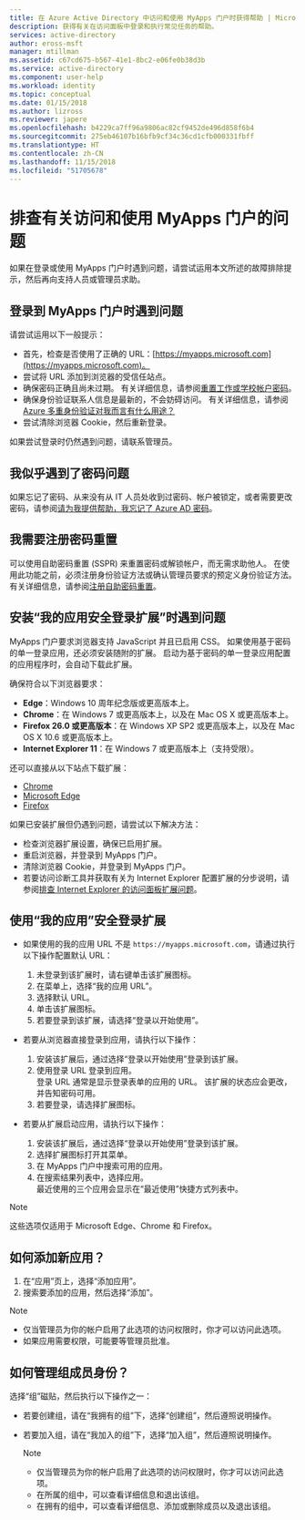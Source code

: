 ```yaml
---
title: 在 Azure Active Directory 中访问和使用 MyApps 门户时获得帮助 | Microsoft Docs
description: 获得有关在访问面板中登录和执行常见任务的帮助。
services: active-directory
author: eross-msft
manager: mtillman
ms.assetid: c67cd675-b567-41e1-8bc2-e06fe0b38d3b
ms.service: active-directory
ms.component: user-help
ms.workload: identity
ms.topic: conceptual
ms.date: 01/15/2018
ms.author: lizross
ms.reviewer: japere
ms.openlocfilehash: b4229ca7ff96a9806ac82cf9452de496d858f6b4
ms.sourcegitcommit: 275eb46107b16bfb9cf34c36cd1cfb000331fbff
ms.translationtype: HT
ms.contentlocale: zh-CN
ms.lasthandoff: 11/15/2018
ms.locfileid: "51705678"
---
```

# <a name="troubleshoot-issues-with-accessing-and-using-the-myapps-portal"></a>排查有关访问和使用 MyApps 门户的问题

如果在登录或使用 MyApps 门户时遇到问题，请尝试运用本文所述的故障排除提示，然后再向支持人员或管理员求助。

## <a name="i-am-having-trouble-signing-into-the-myapps-portal"></a>登录到 MyApps 门户时遇到问题

请尝试运用以下一般提示：

- 首先，检查是否使用了正确的 URL：[https://myapps.microsoft.com](https://myapps.microsoft.com)。
- 尝试将 URL 添加到浏览器的受信任站点。
- 确保密码正确且尚未过期。 有关详细信息，请参阅[重置工作或学校帐户密码](active-directory-passwords-update-your-own-password.md)。
- 确保身份验证联系人信息是最新的，不会妨碍访问。 有关详细信息，请参阅 [Azure 多重身份验证对我而言有什么用途？](https://docs.microsoft.com/azure/multi-factor-authentication/end-user/multi-factor-authentication-end-user)
- 尝试清除浏览器 Cookie，然后重新登录。

如果尝试登录时仍然遇到问题，请联系管理员。

## <a name="i-seem-to-be-having-password-issues"></a>我似乎遇到了密码问题

如果忘记了密码、从来没有从 IT 人员处收到过密码、帐户被锁定，或者需要更改密码，请参阅[请为我提供帮助，我忘记了 Azure AD 密码](active-directory-passwords-update-your-own-password.md)。

## <a name="i-need-to-register-for-password-reset"></a>我需要注册密码重置

可以使用自助密码重置 (SSPR) 来重置密码或解锁帐户，而无需求助他人。 在使用此功能之前，必须注册身份验证方法或确认管理员要求的预定义身份验证方法。 有关详细信息，请参阅[注册自助密码重置](active-directory-passwords-reset-register.md)。

## <a name="i-am-having-trouble-installing-the-my-apps-secure-sign-in-extension"></a>安装“我的应用安全登录扩展”时遇到问题

MyApps 门户要求浏览器支持 JavaScript 并且已启用 CSS。 如果使用基于密码的单一登录应用，还必须安装随附的扩展。 启动为基于密码的单一登录应用配置的应用程序时，会自动下载此扩展。

确保符合以下浏览器要求：

- **Edge**：Windows 10 周年纪念版或更高版本上。
- **Chrome**：在 Windows 7 或更高版本上，以及在 Mac OS X 或更高版本上。
- **Firefox 26.0 或更高版本**：在 Windows XP SP2 或更高版本上，以及在 Mac OS X 10.6 或更高版本上。
- **Internet Explorer 11**：在 Windows 7 或更高版本上（支持受限）。

还可以直接从以下站点下载扩展：

- [Chrome](https://go.microsoft.com/fwlink/?linkid=866367)
- [Microsoft Edge](https://go.microsoft.com/fwlink/?linkid=845176)
- [Firefox](https://go.microsoft.com/fwlink/?linkid=866366)

如果已安装扩展但仍遇到问题，请尝试以下解决方法：

- 检查浏览器扩展设置，确保已启用扩展。
- 重启浏览器，并登录到 MyApps 门户。
- 清除浏览器 Cookie，并登录到 MyApps 门户。
- 若要访问诊断工具并获取有关为 Internet Explorer 配置扩展的分步说明，请参阅[排查 Internet Explorer 的访问面板扩展问题](https://docs.microsoft.com/azure/active-directory/active-directory-saas-ie-troubleshooting)。

## <a name="use-the-my-apps-secure-sign-in-extension"></a>使用“我的应用”安全登录扩展
* 如果使用的我的应用 URL 不是 `https://myapps.microsoft.com`，请通过执行以下操作配置默认 URL：
   1. 未登录到该扩展时，请右键单击该扩展图标。
   2. 在菜单上，选择“我的应用 URL”。
   3. 选择默认 URL。
   4. 单击该扩展图标。
   5. 若要登录到该扩展，请选择“登录以开始使用”。

* 若要从浏览器直接登录到应用，请执行以下操作：
   1. 安装该扩展后，通过选择“登录以开始使用”登录到该扩展。
   2. 使用登录 URL 登录到应用。  
       登录 URL 通常是显示登录表单的应用的 URL。
      该扩展的状态应会更改，并告知密码可用。
   3. 若要登录，请选择扩展图标。

* 若要从扩展启动应用，请执行以下操作：
   1. 安装该扩展后，通过选择“登录以开始使用”登录到该扩展。
   2. 选择扩展图标打开其菜单。
   3. 在 MyApps 门户中搜索可用的应用。
   4. 在搜索结果列表中，选择应用。  
       最近使用的三个应用会显示在“最近使用”快捷方式列表中。

> [!NOTE]
> 这些选项仅适用于 Microsoft Edge、Chrome 和 Firefox。

## <a name="how-do-i-add-a-new-app"></a>如何添加新应用？

1.  在“应用”页上，选择“添加应用”。
2.  搜索要添加的应用，然后选择“添加”。

   > [!NOTE]
   > * 仅当管理员为你的帐户启用了此选项的访问权限时，你才可以访问此选项。
   > * 如果应用需要权限，可能要等管理员批准。

## <a name="how-do-i-manage-my-group-memberships"></a>如何管理组成员身份？

选择“组”磁贴，然后执行以下操作之一：
* 若要创建组，请在“我拥有的组”下，选择“创建组”，然后遵照说明操作。
* 若要加入组，请在“我加入的组”下，选择“加入组”，然后遵照说明操作。

   > [!NOTE]
   > * 仅当管理员为你的帐户启用了此选项的访问权限时，你才可以访问此选项。
   > * 在所属的组中，可以查看详细信息和退出该组。
   > * 在拥有的组中，可以查看详细信息、添加或删除成员以及退出该组。